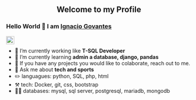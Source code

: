 <p align="center">
 <h2 align="center">Welcome to my Profile</h2>
</p>

### Hello World 👋 I am [Ignacio Govantes](https://github.com/ignaciogovo)

<a href="https://www.linkedin.com/in/ignacio-govantes-ojeda-0b1869220/">
  <img align="left" alt="Ignacio LinkedIn" width="22px" src="[https://media-exp1.licdn.com/dms/image/C5603AQGcgttR6k3MaA/profile-displayphoto-shrink_800_800/0/1631355868642?e=1672876800&v=beta&t=OzRaW2tQZbT6CedWua4dZE9wub8lbJKJUCz9TjBXBkE](https://media.licdn.com/dms/image/C5603AQGcgttR6k3MaA/profile-displayphoto-shrink_800_800/0/1631355868642?e=1680739200&v=beta&t=5ewBHYB5d4iKIdwMw6zqo7kWBBE3SuCJnycKQP1MRZM)" />
</a>


<div>
  
<br />
<p>

- 🔭 I’m currently working like **T-SQL Developer**
- 🌱 I’m currently learning **admin a database, django, pandas**
- 👯 If you have any projects you would like to colaborate, reach out to me.
- 💬 Ask me about **tech and sports**
- ✏️  languagues: python, SQL, php, html
- ⚒️ tech: Docker, git, css, bootstrap
- 👨‍💻 databases: mysql, sql server, postgresql, mariadb, mongodb

</h4>
</div>

<br />
